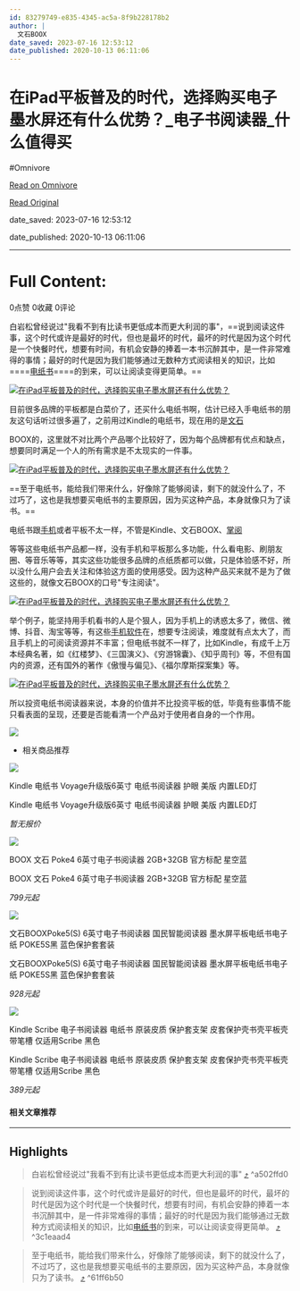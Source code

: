 ```yaml
---
id: 83279749-e835-4345-ac5a-8f9b228178b2
author: |
  文石BOOX
date_saved: 2023-07-16 12:53:12
date_published: 2020-10-13 06:11:06
---
```


# 在iPad平板普及的时代，选择购买电子墨水屏还有什么优势？_电子书阅读器_什么值得买
#Omnivore

[Read on Omnivore](https://omnivore.app/me/i-pad-1895f9ed7fa)

[Read Original](https://post.smzdm.com/p/ax0x08nd)

date_saved: 2023-07-16 12:53:12

date_published: 2020-10-13 06:11:06

--- 

# Full Content: 

0点赞 0收藏 0评论 

白岩松曾经说过"我看不到有比读书更低成本而更大利润的事"，==说到阅读这件事，这个时代或许是最好的时代，但也是最坏的时代，最坏的时代是因为这个时代是一个快餐时代，想要有时间，有机会安静的捧着一本书沉醉其中，是一件非常难得的事情；最好的时代是因为我们能够通过无数种方式阅读相关的知识，比如====[电纸书](https://www.smzdm.com/ju/s2qrzyp/)====的到来，可以让阅读变得更简单。==  

[![在iPad平板普及的时代，选择购买电子墨水屏还有什么优势？](https://proxy-prod.omnivore-image-cache.app/0x0,sGkC0NsCqRy2pYsvhYskR6JmwxFwzd3B2za1zXEC_JfM/https://am.zdmimg.com/202010/12/5f841239d2c787253.jpg_e1080.jpg)](https://post.smzdm.com/p/ax0x08nd/pic%5F2/)

目前很多品牌的平板都是白菜价了，还买什么电纸书啊，估计已经入手电纸书的朋友这句话听过很多遍了，之前用过Kindle的电纸书，现在用的是[文石](https://pinpai.smzdm.com/28453/)

BOOX的，这里就不对比两个产品哪个比较好了，因为每个品牌都有优点和缺点，想要同时满足一个人的所有需求是不太现实的一件事。

[![在iPad平板普及的时代，选择购买电子墨水屏还有什么优势？](https://proxy-prod.omnivore-image-cache.app/0x0,sMdTDeAhGVxrjdgUVrNqMjUT1MIH9ARe5C8T15mXzYDY/https://qnam.smzdm.com/202010/12/5f841239cdce87161.jpg_e1080.jpg)](https://post.smzdm.com/p/ax0x08nd/pic%5F3/)

==至于电纸书，能给我们带来什么，好像除了能够阅读，剩下的就没什么了，不过巧了，这也是我想要买电纸书的主要原因，因为买这种产品，本身就像只为了读书。==

电纸书跟[手机](https://www.smzdm.com/fenlei/zhinengshouji/)或者平板不太一样，不管是Kindle、文石BOOX、[掌阅](https://pinpai.smzdm.com/30023/)

等等这些电纸书产品都一样，没有手机和平板那么多功能，什么看电影、刷朋友圈、等音乐等等，其实这些功能很多品牌的点纸质都可以做，只是体验感不好，所以没什么用户会去关注和体验这方面的使用感受。因为这种产品买来就不是为了做这些的，就像文石BOOX的口号"专注阅读"。

[![在iPad平板普及的时代，选择购买电子墨水屏还有什么优势？](https://proxy-prod.omnivore-image-cache.app/0x0,sISR1OqBK8DzmE6itJ3LBtyJ2oPC9CcIt82MRKk_RSL4/https://qnam.smzdm.com/202010/12/5f841239ca053865.png_e1080.jpg)](https://post.smzdm.com/p/ax0x08nd/pic%5F4/)

举个例子，能坚持用手机看书的人是个狠人，因为手机上的诱惑太多了，微信、微博、抖音、淘宝等等，有这些[手机软件](https://www.smzdm.com/fenlei/shoujiruanjian/)在，想要专注阅读，难度就有点太大了，而且手机上的可阅读资源并不丰富；但电纸书就不一样了，比如Kindle，有成千上万本经典名著，如《红楼梦》、《三国演义》、《穷游锦囊》、《知乎周刊》等，不但有国内的资源，还有国外的著作《傲慢与偏见》、《福尔摩斯探案集》等。

[![在iPad平板普及的时代，选择购买电子墨水屏还有什么优势？](https://proxy-prod.omnivore-image-cache.app/0x0,sdgnF9rZ43BHKZo_oZ0Og9Y24f2iHP_d9cx3AkCd5MB4/https://qnam.smzdm.com/202010/12/5f841239cca1b4524.gif_e1080.jpg)](https://post.smzdm.com/p/ax0x08nd/pic%5F5/)

所以投资电纸书阅读器来说，本身的价值并不比投资平板的低，毕竟有些事情不能只看表面的呈现，还要是否能看清一个产品对于使用者自身的一个作用。

![](https://proxy-prod.omnivore-image-cache.app/0x0,sy8k-Zk2DV4DwSCB9JtgLuPJ2bATbi4LmuR7EG0cQNW0/https://res.smzdm.com/pc/pc_shequ/dist/img/the-end.png)

* 相关商品推荐

![](https://proxy-prod.omnivore-image-cache.app/0x0,s5QBT-ikcDiBVwhM064ZGQQWqf2YpMq6Z3ep06tzFePM/https://qny.smzdm.com/202307/14/64b11027377a96970.jpg_a200.jpg)

Kindle 电纸书 Voyage升级版6英寸 电纸书阅读器 护眼 美版 内置LED灯

Kindle 电纸书 Voyage升级版6英寸 电纸书阅读器 护眼 美版 内置LED灯

_暂无报价_

![](https://proxy-prod.omnivore-image-cache.app/0x0,so9wQ_juzwldX61y9luOS2o2QLckhDj7en28zVnVlGyA/https://qny.smzdm.com/202307/04/64a3ac8235a0d3901.jpg_a200.jpg)

BOOX 文石 Poke4 6英寸电子书阅读器 2GB+32GB 官方标配 星空蓝

BOOX 文石 Poke4 6英寸电子书阅读器 2GB+32GB 官方标配 星空蓝

_799元起_

![](https://proxy-prod.omnivore-image-cache.app/0x0,sd5VkxssAkwfK9aTjUADhpvhOAiUgBf_qpmb-Y045_DA/https://qny.smzdm.com/202306/21/64927dce294696637.jpg_a200.jpg)

文石BOOXPoke5(S) 6英寸电子书阅读器 国民智能阅读器 墨水屏平板电纸书电子纸 POKE5S黑 蓝色保护套套装

文石BOOXPoke5(S) 6英寸电子书阅读器 国民智能阅读器 墨水屏平板电纸书电子纸 POKE5S黑 蓝色保护套套装

_928元起_

![](https://proxy-prod.omnivore-image-cache.app/0x0,sEH-VudnNkEXV7xq97cV9hmG05NdPZWwyVnsqXgyU0s0/https://qny.smzdm.com/202306/20/6490e14acbd7d5438.jpg_a200.jpg)

Kindle Scribe 电子书阅读器 电纸书 原装皮质 保护套支架 皮套保护壳书壳平板壳 带笔槽 仅适用Scribe 黑色

Kindle Scribe 电子书阅读器 电纸书 原装皮质 保护套支架 皮套保护壳书壳平板壳 带笔槽 仅适用Scribe 黑色

_389元起_

#### 相关文章推荐

---

## Highlights

> 白岩松曾经说过"我看不到有比读书更低成本而更大利润的事" [⤴️](https://omnivore.app/me/i-pad-1895f9ed7fa#a502ffd0-6756-447c-a867-dab7cff7deb7)  ^a502ffd0

> 说到阅读这件事，这个时代或许是最好的时代，但也是最坏的时代，最坏的时代是因为这个时代是一个快餐时代，想要有时间，有机会安静的捧着一本书沉醉其中，是一件非常难得的事情；最好的时代是因为我们能够通过无数种方式阅读相关的知识，比如[电纸书](https://www.smzdm.com/ju/s2qrzyp/)的到来，可以让阅读变得更简单。 [⤴️](https://omnivore.app/me/i-pad-1895f9ed7fa#3c1eaad4-9c90-4d93-8202-4acd9ecfe0b8)  ^3c1eaad4

> 至于电纸书，能给我们带来什么，好像除了能够阅读，剩下的就没什么了，不过巧了，这也是我想要买电纸书的主要原因，因为买这种产品，本身就像只为了读书。 [⤴️](https://omnivore.app/me/i-pad-1895f9ed7fa#61ff6b50-3cd1-4f01-b984-83a509460e16)  ^61ff6b50

